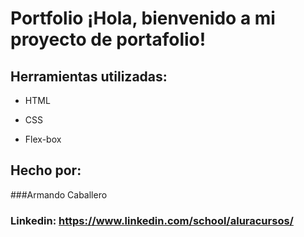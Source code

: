 # Portfolio ¡Hola, bienvenido a mi proyecto de portafolio!

## Herramientas utilizadas:

* HTML

* CSS

* Flex-box

## Hecho por:

###Armando Caballero

### Linkedin: https://www.linkedin.com/school/aluracursos/
